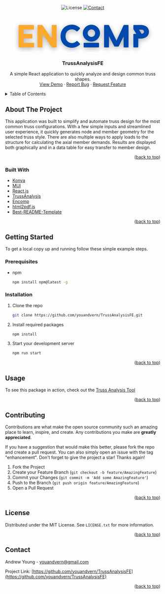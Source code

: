 <div id="top"></div>

<!-- Shields not necessary now. Can be used later on. -->

<!--

<p align="center">
<img src="https://img.shields.io/github/contributors/youandvern/TrussAnalysisFE?style=for-the-badge" alt="Contributors">
<img src="https://img.shields.io/github/forks/youandvern/TrussAnalysisFE?style=for-the-badge" alt="Forks">
<img src="https://img.shields.io/github/stars/youandvern/TrussAnalysisFE?style=for-the-badge" alt="Stars">
<img src="https://img.shields.io/github/issues/youandvern/TrussAnalysisFE?style=for-the-badge" alt="Issues">
</p>


 -->

<p align="center">
<img alt="License" src="https://img.shields.io/github/license/youandvern/TrussAnalysisFE?style=for-the-badge">
<a href="https://www.linkedin.com/in/andrew-v-young/">
  <img src="https://img.shields.io/badge/-LinkedIn-black?style=for-the-badge&logo=linkedin&colorB=555" alt="Contact">
</a>
</p>

<!-- PROJECT LOGO -->
<br />
<div align="center">
<img src="/src/components/HomeBar/ENCOMP.png" alt="Encomp Logo">

<h3 align="center">TrussAnalysisFE</h3>

  <p align="center">
    A simple React application to quickly analyze and design common truss shapes.
    <br />
    <a href="https://truss-analysis.encompapp.com/">View Demo</a>
    ·
    <a href="https://github.com/youandvern/TrussAnalysisFE/issues">Report Bug</a>
    ·
    <a href="https://github.com/youandvern/TrussAnalysisFE/issues">Request Feature</a>
  </p>
</div>

<!-- TABLE OF CONTENTS -->
<details>
  <summary>Table of Contents</summary>
  <ol>
    <li>
      <a href="#about-the-project">About The Project</a>
      <ul>
        <li><a href="#built-with">Built With</a></li>
      </ul>
    </li>
    <li>
      <a href="#getting-started">Getting Started</a>
      <ul>
        <li><a href="#prerequisites">Prerequisites</a></li>
        <li><a href="#installation">Installation</a></li>
      </ul>
    </li>
    <li><a href="#usage">Usage</a></li>
    <li><a href="#roadmap">Roadmap</a></li>
    <li><a href="#contributing">Contributing</a></li>
    <li><a href="#license">License</a></li>
    <li><a href="#contact">Contact</a></li>
    <li><a href="#acknowledgments">Acknowledgments</a></li>
  </ol>
</details>

<!-- ABOUT THE PROJECT -->

## About The Project

This application was built to simplify and automate truss design for the most common truss configurations. With a few simple inputs and streamlined user experience, it quickly generates node and member geometry for the selected truss style. There are also multiple ways to apply loads to the structure for calculating the axial member demands. Results are displayed both graphically and in a data table for easy transfer to member design.

<p align="right">(<a href="#top">back to top</a>)</p>

### Built With

- [Konva](https://konvajs.org/)
- [MUI](https://mui.com/)
- [React.js](https://reactjs.org/)
- [TrussAnalysis](https://github.com/youandvern/TrussAnalysis)
- [Encomp](https://github.com/youandvern/encomp)
- [html2pdf.js](https://www.npmjs.com/package/html-to-pdf-js)
- [Best-README-Template](https://github.com/othneildrew/Best-README-Template)

<p align="right">(<a href="#top">back to top</a>)</p>

<!-- GETTING STARTED -->

## Getting Started

To get a local copy up and running follow these simple example steps.

### Prerequisites

- npm
  ```sh
  npm install npm@latest -g
  ```

### Installation

1. Clone the repo
   ```sh
   git clone https://github.com/youandvern/TrussAnalysisFE.git
   ```
2. Install required packages
   ```sh
   npm install
   ```
3. Start your development server
   ```sh
   npm run start
   ```

<p align="right">(<a href="#top">back to top</a>)</p>

<!-- USAGE EXAMPLES -->

## Usage

To see this package in action, check out the [Truss Analysis Tool](https://truss-analysis.encompapp.com/)

<p align="right">(<a href="#top">back to top</a>)</p>

<!-- CONTRIBUTING -->

## Contributing

Contributions are what make the open source community such an amazing place to learn, inspire, and create. Any contributions you make are **greatly appreciated**.

If you have a suggestion that would make this better, please fork the repo and create a pull request. You can also simply open an issue with the tag "enhancement".
Don't forget to give the project a star! Thanks again!

1. Fork the Project
2. Create your Feature Branch (`git checkout -b feature/AmazingFeature`)
3. Commit your Changes (`git commit -m 'Add some AmazingFeature'`)
4. Push to the Branch (`git push origin feature/AmazingFeature`)
5. Open a Pull Request

<p align="right">(<a href="#top">back to top</a>)</p>

<!-- LICENSE -->

## License

Distributed under the MIT License. See `LICENSE.txt` for more information.

<p align="right">(<a href="#top">back to top</a>)</p>

<!-- CONTACT -->

## Contact

Andrew Young - youandvern@gmail.com

Project Link: [https://github.com/youandvern/TrussAnalysisFE](https://github.com/youandvern/TrussAnalysisFE)

<p align="right">(<a href="#top">back to top</a>)</p>
